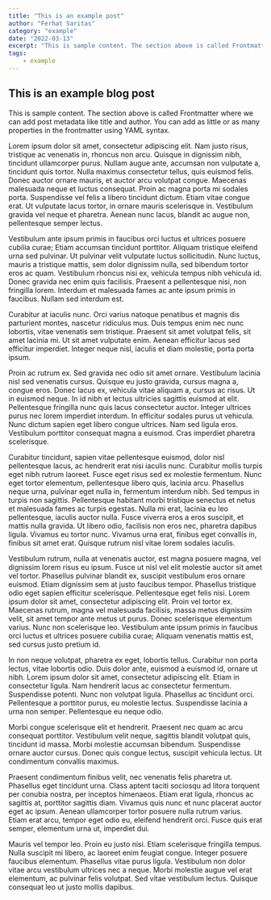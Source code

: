 ```yaml
---
title: "This is an example post"
author: "Ferhat Saritas"
category: "example"
date: "2022-03-13"
excerpt: "This is sample content. The section above is called Frontmatter where we can add post metadata like title and author. You can add as little or as many properties in the frontmatter using YAML syntax."
tags:
    - example
---
```


## This is an example blog post

This is sample content. The section above is called Frontmatter where we can add post metadata like title and author. You can add as little or as many properties in the frontmatter using YAML syntax.



Lorem ipsum dolor sit amet, consectetur adipiscing elit. Nam justo risus, tristique ac venenatis in, rhoncus non arcu. Quisque in dignissim nibh, tincidunt ullamcorper purus. Nullam augue ante, accumsan non vulputate a, tincidunt quis tortor. Nulla maximus consectetur tellus, quis euismod felis. Donec auctor ornare mauris, et auctor arcu volutpat congue. Maecenas malesuada neque et luctus consequat. Proin ac magna porta mi sodales porta. Suspendisse vel felis a libero tincidunt dictum. Etiam vitae congue erat. Ut vulputate lacus tortor, in ornare mauris scelerisque in. Vestibulum gravida vel neque et pharetra. Aenean nunc lacus, blandit ac augue non, pellentesque semper lectus.

Vestibulum ante ipsum primis in faucibus orci luctus et ultrices posuere cubilia curae; Etiam accumsan tincidunt porttitor. Aliquam tristique eleifend urna sed pulvinar. Ut pulvinar velit vulputate luctus sollicitudin. Nunc luctus, mauris a tristique mattis, sem dolor dignissim nulla, sed bibendum tortor eros ac quam. Vestibulum rhoncus nisi ex, vehicula tempus nibh vehicula id. Donec gravida nec enim quis facilisis. Praesent a pellentesque nisi, non fringilla lorem. Interdum et malesuada fames ac ante ipsum primis in faucibus. Nullam sed interdum est.

Curabitur at iaculis nunc. Orci varius natoque penatibus et magnis dis parturient montes, nascetur ridiculus mus. Duis tempus enim nec nunc lobortis, vitae venenatis sem tristique. Praesent sit amet volutpat felis, sit amet lacinia mi. Ut sit amet vulputate enim. Aenean efficitur lacus sed efficitur imperdiet. Integer neque nisl, iaculis et diam molestie, porta porta ipsum.

Proin ac rutrum ex. Sed gravida nec odio sit amet ornare. Vestibulum lacinia nisl sed venenatis cursus. Quisque eu justo gravida, cursus magna a, congue eros. Donec lacus ex, vehicula vitae aliquam a, cursus ac risus. Ut in euismod neque. In id nibh et lectus ultricies sagittis euismod at elit. Pellentesque fringilla nunc quis lacus consectetur auctor. Integer ultrices purus nec lorem imperdiet interdum. In efficitur sodales purus ut vehicula. Nunc dictum sapien eget libero congue ultrices. Nam sed ligula eros. Vestibulum porttitor consequat magna a euismod. Cras imperdiet pharetra scelerisque.

Curabitur tincidunt, sapien vitae pellentesque euismod, dolor nisl pellentesque lacus, ac hendrerit erat nisi iaculis nunc. Curabitur mollis turpis eget nibh rutrum laoreet. Fusce eget risus sed ex molestie fermentum. Nunc eget tortor elementum, pellentesque libero quis, lacinia arcu. Phasellus neque urna, pulvinar eget nulla in, fermentum interdum nibh. Sed tempus in turpis non sagittis. Pellentesque habitant morbi tristique senectus et netus et malesuada fames ac turpis egestas. Nulla mi erat, lacinia eu leo pellentesque, iaculis auctor nulla. Fusce viverra eros a eros suscipit, et mattis nulla gravida. Ut libero odio, facilisis non eros nec, pharetra dapibus ligula. Vivamus eu tortor nunc. Vivamus urna erat, finibus eget convallis in, finibus sit amet erat. Quisque rutrum nisl vitae lorem sodales iaculis.

Vestibulum rutrum, nulla at venenatis auctor, est magna posuere magna, vel dignissim lorem risus eu ipsum. Fusce ut nisl vel elit molestie auctor sit amet vel tortor. Phasellus pulvinar blandit ex, suscipit vestibulum eros ornare euismod. Etiam dignissim sem at justo faucibus tempor. Phasellus tristique odio eget sapien efficitur scelerisque. Pellentesque eget felis nisi. Lorem ipsum dolor sit amet, consectetur adipiscing elit. Proin vel tortor ex. Maecenas rutrum, magna vel malesuada facilisis, massa metus dignissim velit, sit amet tempor ante metus ut purus. Donec scelerisque elementum varius. Nunc non scelerisque leo. Vestibulum ante ipsum primis in faucibus orci luctus et ultrices posuere cubilia curae; Aliquam venenatis mattis est, sed cursus justo pretium id.

In non neque volutpat, pharetra ex eget, lobortis tellus. Curabitur non porta lectus, vitae lobortis odio. Duis dolor ante, euismod a euismod id, ornare ut nibh. Lorem ipsum dolor sit amet, consectetur adipiscing elit. Etiam in consectetur ligula. Nam hendrerit lacus ac consectetur fermentum. Suspendisse potenti. Nunc non volutpat ligula. Phasellus ac tincidunt orci. Pellentesque a porttitor purus, eu molestie lectus. Suspendisse lacinia a urna non semper. Pellentesque eu neque odio.

Morbi congue scelerisque elit et hendrerit. Praesent nec quam ac arcu consequat porttitor. Vestibulum velit neque, sagittis blandit volutpat quis, tincidunt id massa. Morbi molestie accumsan bibendum. Suspendisse ornare auctor cursus. Donec quis congue lectus, suscipit vehicula lectus. Ut condimentum convallis maximus.

Praesent condimentum finibus velit, nec venenatis felis pharetra ut. Phasellus eget tincidunt urna. Class aptent taciti sociosqu ad litora torquent per conubia nostra, per inceptos himenaeos. Etiam erat ligula, rhoncus ac sagittis at, porttitor sagittis diam. Vivamus quis nunc et nunc placerat auctor eget ac ipsum. Aenean ullamcorper tortor posuere nulla rutrum varius. Etiam erat arcu, tempor eget odio eu, eleifend hendrerit orci. Fusce quis erat semper, elementum urna ut, imperdiet dui.

Mauris vel tempor leo. Proin eu justo nisi. Etiam scelerisque fringilla tempus. Nulla suscipit mi libero, ac laoreet enim feugiat congue. Integer posuere faucibus elementum. Phasellus vitae purus ligula. Vestibulum non dolor vitae arcu vestibulum ultrices nec a neque. Morbi molestie augue vel erat elementum, ac pulvinar felis volutpat. Sed vitae vestibulum lectus. Quisque consequat leo ut justo mollis dapibus.